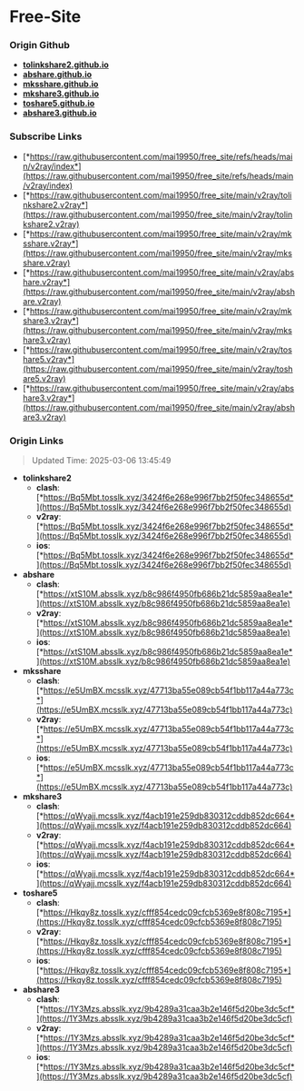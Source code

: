 # Free-Site

### Origin Github

- [**tolinkshare2.github.io**](https://github.com/tolinkshare2/tolinkshare2.github.io)
- [**abshare.github.io**](https://github.com/abshare/abshare.github.io)
- [**mksshare.github.io**](https://github.com/mksshare/mksshare.github.io)
- [**mkshare3.github.io**](https://github.com/mkshare3/mkshare3.github.io)
- [**toshare5.github.io**](https://github.com/toshare5/toshare5.github.io)
- [**abshare3.github.io**](https://github.com/abshare3/abshare3.github.io)

### Subscribe Links

- [*https://raw.githubusercontent.com/mai19950/free_site/refs/heads/main/v2ray/index*](https://raw.githubusercontent.com/mai19950/free_site/refs/heads/main/v2ray/index)
- [*https://raw.githubusercontent.com/mai19950/free_site/main/v2ray/tolinkshare2.v2ray*](https://raw.githubusercontent.com/mai19950/free_site/main/v2ray/tolinkshare2.v2ray)
- [*https://raw.githubusercontent.com/mai19950/free_site/main/v2ray/mksshare.v2ray*](https://raw.githubusercontent.com/mai19950/free_site/main/v2ray/mksshare.v2ray)
- [*https://raw.githubusercontent.com/mai19950/free_site/main/v2ray/abshare.v2ray*](https://raw.githubusercontent.com/mai19950/free_site/main/v2ray/abshare.v2ray)
- [*https://raw.githubusercontent.com/mai19950/free_site/main/v2ray/mkshare3.v2ray*](https://raw.githubusercontent.com/mai19950/free_site/main/v2ray/mkshare3.v2ray)
- [*https://raw.githubusercontent.com/mai19950/free_site/main/v2ray/toshare5.v2ray*](https://raw.githubusercontent.com/mai19950/free_site/main/v2ray/toshare5.v2ray)
- [*https://raw.githubusercontent.com/mai19950/free_site/main/v2ray/abshare3.v2ray*](https://raw.githubusercontent.com/mai19950/free_site/main/v2ray/abshare3.v2ray)

### Origin Links

> Updated Time: 2025-03-06 13:45:49

- **tolinkshare2**
  - **clash**: [*https://Bq5Mbt.tosslk.xyz/3424f6e268e996f7bb2f50fec348655d*](https://Bq5Mbt.tosslk.xyz/3424f6e268e996f7bb2f50fec348655d)
  - **v2ray**: [*https://Bq5Mbt.tosslk.xyz/3424f6e268e996f7bb2f50fec348655d*](https://Bq5Mbt.tosslk.xyz/3424f6e268e996f7bb2f50fec348655d)
  - **ios**: [*https://Bq5Mbt.tosslk.xyz/3424f6e268e996f7bb2f50fec348655d*](https://Bq5Mbt.tosslk.xyz/3424f6e268e996f7bb2f50fec348655d)
- **abshare**
  - **clash**: [*https://xtS10M.absslk.xyz/b8c986f4950fb686b21dc5859aa8ea1e*](https://xtS10M.absslk.xyz/b8c986f4950fb686b21dc5859aa8ea1e)
  - **v2ray**: [*https://xtS10M.absslk.xyz/b8c986f4950fb686b21dc5859aa8ea1e*](https://xtS10M.absslk.xyz/b8c986f4950fb686b21dc5859aa8ea1e)
  - **ios**: [*https://xtS10M.absslk.xyz/b8c986f4950fb686b21dc5859aa8ea1e*](https://xtS10M.absslk.xyz/b8c986f4950fb686b21dc5859aa8ea1e)
- **mksshare**
  - **clash**: [*https://e5UmBX.mcsslk.xyz/47713ba55e089cb54f1bb117a44a773c*](https://e5UmBX.mcsslk.xyz/47713ba55e089cb54f1bb117a44a773c)
  - **v2ray**: [*https://e5UmBX.mcsslk.xyz/47713ba55e089cb54f1bb117a44a773c*](https://e5UmBX.mcsslk.xyz/47713ba55e089cb54f1bb117a44a773c)
  - **ios**: [*https://e5UmBX.mcsslk.xyz/47713ba55e089cb54f1bb117a44a773c*](https://e5UmBX.mcsslk.xyz/47713ba55e089cb54f1bb117a44a773c)
- **mkshare3**
  - **clash**: [*https://qWyajj.mcsslk.xyz/f4acb191e259db830312cddb852dc664*](https://qWyajj.mcsslk.xyz/f4acb191e259db830312cddb852dc664)
  - **v2ray**: [*https://qWyajj.mcsslk.xyz/f4acb191e259db830312cddb852dc664*](https://qWyajj.mcsslk.xyz/f4acb191e259db830312cddb852dc664)
  - **ios**: [*https://qWyajj.mcsslk.xyz/f4acb191e259db830312cddb852dc664*](https://qWyajj.mcsslk.xyz/f4acb191e259db830312cddb852dc664)
- **toshare5**
  - **clash**: [*https://Hkqy8z.tosslk.xyz/cfff854cedc09cfcb5369e8f808c7195*](https://Hkqy8z.tosslk.xyz/cfff854cedc09cfcb5369e8f808c7195)
  - **v2ray**: [*https://Hkqy8z.tosslk.xyz/cfff854cedc09cfcb5369e8f808c7195*](https://Hkqy8z.tosslk.xyz/cfff854cedc09cfcb5369e8f808c7195)
  - **ios**: [*https://Hkqy8z.tosslk.xyz/cfff854cedc09cfcb5369e8f808c7195*](https://Hkqy8z.tosslk.xyz/cfff854cedc09cfcb5369e8f808c7195)
- **abshare3**
  - **clash**: [*https://1Y3Mzs.absslk.xyz/9b4289a31caa3b2e146f5d20be3dc5cf*](https://1Y3Mzs.absslk.xyz/9b4289a31caa3b2e146f5d20be3dc5cf)
  - **v2ray**: [*https://1Y3Mzs.absslk.xyz/9b4289a31caa3b2e146f5d20be3dc5cf*](https://1Y3Mzs.absslk.xyz/9b4289a31caa3b2e146f5d20be3dc5cf)
  - **ios**: [*https://1Y3Mzs.absslk.xyz/9b4289a31caa3b2e146f5d20be3dc5cf*](https://1Y3Mzs.absslk.xyz/9b4289a31caa3b2e146f5d20be3dc5cf)
